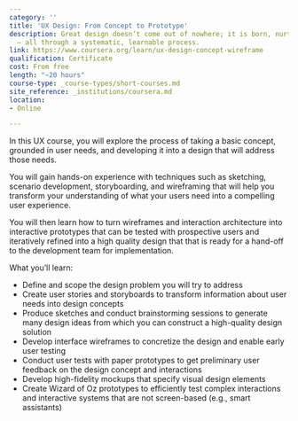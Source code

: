 ```yaml
---
category: ''
title: 'UX Design: From Concept to Prototype'
description: Great design doesn’t come out of nowhere; it is born, nurtured, and grown
  – all through a systematic, learnable process.
link: https://www.coursera.org/learn/ux-design-concept-wireframe
qualification: Certificate
cost: From free
length: "~20 hours"
course-type: _course-types/short-courses.md
site_reference: _institutions/coursera.md
location:
- Online

---
```

In this UX course, you will explore the process of taking a basic concept, grounded in user needs, and developing it into a design that will address those needs. 

You will gain hands-on experience with techniques such as sketching, scenario development, storyboarding, and wireframing that will help you transform your understanding of what your users need into a compelling user experience. 

You will then learn how to turn wireframes and interaction architecture into interactive prototypes that can be tested with prospective users and iteratively refined into a high quality design that that is ready for a hand-off to the development team for implementation.

What you’ll learn:

* Define and scope the design problem you will try to address
* Create user stories and storyboards to transform information about user needs into design concepts
* Produce sketches and conduct brainstorming sessions to generate many design ideas from which you can construct a high-quality design solution
* Develop interface wireframes to concretize the design and enable early user testing
* Conduct user tests with paper prototypes to get preliminary user feedback on the design concept and interactions
* Develop high-fidelity mockups that specify visual design elements
* Create Wizard of Oz prototypes to efficiently test complex interactions and interactive systems that are not screen-based (e.g., smart assistants)